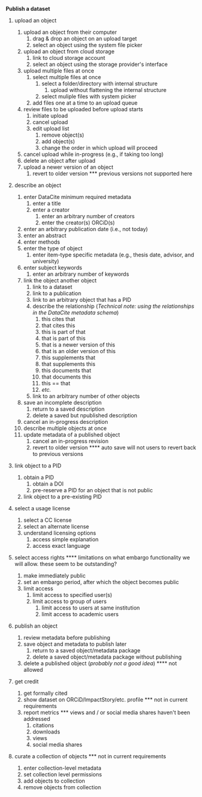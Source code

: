 **Publish a dataset**

1.	upload an object
	1.  upload an object from their computer
		1.	drag & drop an object on an upload target
		1.	select an object using the system file picker
	1.	upload an object from cloud storage
		1.	link to cloud storage account
		1.	select an object using the storage provider's interface
	1.  upload multiple files at once
		1.	select multiple files at once
			1.	select a folder/directory with internal structure
				1.	upload without flattening the internal structure
			1.	select muliple files with system picker
		1. add files one at a time to an upload queue 
	1.	review files to be uploaded before upload starts
		1. initiate upload
		1. cancel upload
		1. edit upload list
			1. remove object(s)
			1. add object(s)
			1. change the order in which upload will proceed 
	1.	cancel upload while in-progress
		(e.g., if taking too long)
	1.	delete an object after upload
	1.	upload a newer version of an object
		1.	revert to older version  *** previous versions not supported here

1.  describe an object
	1.  enter DataCite minimum required metadata
		1.  enter a title
		1.  enter a creator
			1.	enter an arbitrary number of creators
			1.	enter the creator(s) ORCiD(s)
	1.	enter an arbitrary publication date (i.e., not today)
	1.  enter an abstract
	1.  enter methods
	1.	enter the type of object
		1.	enter item-type specific metadata
			(e.g., thesis date, advisor, and university)
	1.	enter subject keywords
		1.	enter an arbitrary number of keywords
	1.	link the object another object
		1.	link to a dataset
		1.	link to a publication
		1.	link to an arbitrary object that has a PID
		1.	describe the relationship 
			(_Technical note: using the relationships in the DataCite metadata schema_)
			1.	this cites that
			1.	that cites this
			1.	this is part of that
			1.	that is part of this 
			1.	that is a newer version of this
			1.	that is an older version of this
			1.	this supplements that
			1.	that supplements this
			1.	this documents that
			1.	that documents this
			1.	this == that
			1.	_etc._
		1.	link to an arbitrary number of other objects
	1.	save an incomplete description
		1.	return to a saved description
		2.	delete a saved but npublished description
	1.	cancel an in-progress description
	1.	describe multiple objects at once
	1.	update metadata of a published object
		1.	cancel an in-progress revision
		1.	revert to older version  **** auto save will not users to revert back to previous versions

1.	link object to a PID
	1.	obtain a PID
		1. 	obtain a DOI
		1. 	pre-reserve a PID for an object that is not public
	1. link object to a pre-existing PID

1.	select a usage license
	1. 	select a CC license
	2. 	select an alternate license
	3. 	understand licensing options
		1.	access simple explanation
		2.	access exact language
	
1.	select access rights **** limitations on what embargo functionality we will allow.  these seem to be outstanding?
	1.	make immediately public
	2.	set an embargo period, after which the object becomes public
	3.	limit access
		1.	limit access to specified user(s)
		2.	limit access to group of users
			1. limit access to users at same institution
			2. limit access to academic users   
			
1.	publish an object
	1.	review metadata before publishing
	2.	save object and metadata to publish later
		1.	return to a saved object/metadata package
		2.	delete a saved object/metadata package without publishing
	3.	delete a published object (_probably not a good idea_)  **** not allowed

1.	get credit
	1.	get formally cited
	1.	show dataset on ORCiD/ImpactStory/etc. profile  *** not in current requirements
	1.	report metrics *** views and / or social media shares haven't been addressed
		1.	citations
		1.	downloads
		1.	views
		1.	social media shares  
	
1.	curate a collection of objects  *** not in current requirements
	1.	enter collection-level metadata
	1.	set collection level permissions
	1.	add objects to collection
	1.	remove objects from collection
